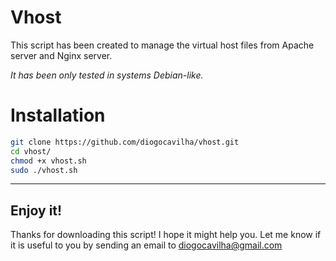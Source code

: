 # Vhost

This script has been created to manage the virtual host files from Apache server and Nginx server.

*It has been only tested in systems Debian-like.*

# Installation

```sh
git clone https://github.com/diogocavilha/vhost.git
cd vhost/
chmod +x vhost.sh
sudo ./vhost.sh
```

---

## Enjoy it!

Thanks for downloading this script! I hope it might help you. Let me know if it is useful to you by sending an email to [diogocavilha@gmail.com](mailto:diogocavilha@gmail.com)
